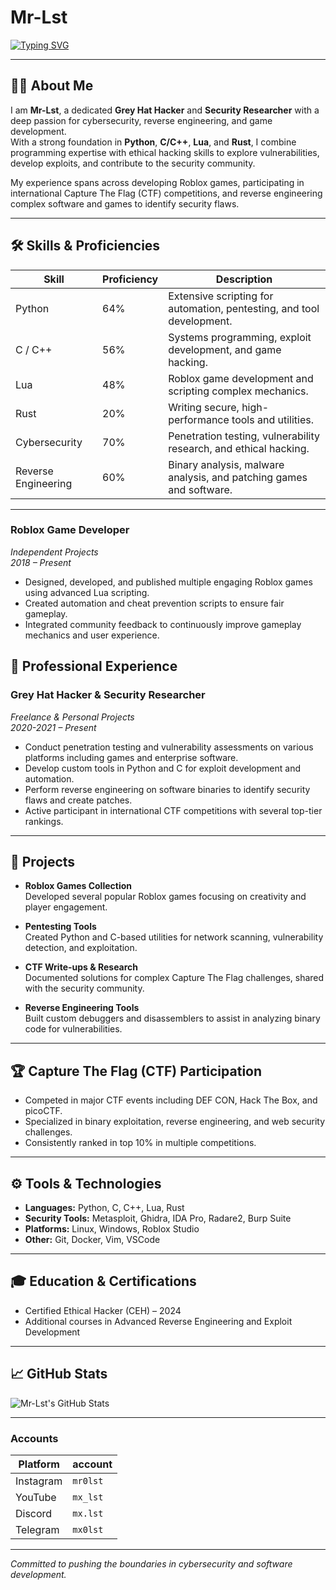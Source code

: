 # Mr-Lst

[![Typing SVG](https://readme-typing-svg.herokuapp.com?font=Fira+Code&weight=600&size=28&duration=4000&pause=1000&color=00FF00&background=00000000&center=true&vCenter=true&width=435&lines=Grey+Hat+Hacker+%26+Security+Researcher;Reverse+Engineer+%7C+CTF+Player;Roblox+Game+Developer+%26+Lua+Scripter)](https://github.com/Mr-Lst)

---

## 👨‍💻 About Me

I am **Mr-Lst**, a dedicated **Grey Hat Hacker** and **Security Researcher** with a deep passion for cybersecurity, reverse engineering, and game development.  
With a strong foundation in **Python**, **C/C++**, **Lua**, and **Rust**, I combine programming expertise with ethical hacking skills to explore vulnerabilities, develop exploits, and contribute to the security community.

My experience spans across developing Roblox games, participating in international Capture The Flag (CTF) competitions, and reverse engineering complex software and games to identify security flaws.

---

## 🛠️ Skills & Proficiencies

| Skill                  | Proficiency                             | Description                                      |
|------------------------|---------------------------------------|-------------------------------------------------|
| Python                 | 64%    | Extensive scripting for automation, pentesting, and tool development. |
| C / C++                | 56%     | Systems programming, exploit development, and game hacking.            |
| Lua                    | 48%      | Roblox game development and scripting complex mechanics.               |
| Rust                   | 20%         | Writing secure, high-performance tools and utilities.                  |
| Cybersecurity          | 70% | Penetration testing, vulnerability research, and ethical hacking.      |
| Reverse Engineering    | 60%  | Binary analysis, malware analysis, and patching games and software.    |

---

### Roblox Game Developer  
*Independent Projects*  
*2018 – Present*  
- Designed, developed, and published multiple engaging Roblox games using advanced Lua scripting.  
- Created automation and cheat prevention scripts to ensure fair gameplay.  
- Integrated community feedback to continuously improve gameplay mechanics and user experience.

## 💼 Professional Experience

### Grey Hat Hacker & Security Researcher  
*Freelance & Personal Projects*  
*2020-2021 – Present*  
- Conduct penetration testing and vulnerability assessments on various platforms including games and enterprise software.  
- Develop custom tools in Python and C for exploit development and automation.  
- Perform reverse engineering on software binaries to identify security flaws and create patches.  
- Active participant in international CTF competitions with several top-tier rankings.  

---

## 🚀 Projects

- **Roblox Games Collection**  
  Developed several popular Roblox games focusing on creativity and player engagement.  

- **Pentesting Tools**  
  Created Python and C-based utilities for network scanning, vulnerability detection, and exploitation.  

- **CTF Write-ups & Research**  
  Documented solutions for complex Capture The Flag challenges, shared with the security community.  

- **Reverse Engineering Tools**  
  Built custom debuggers and disassemblers to assist in analyzing binary code for vulnerabilities.

---

## 🏆 Capture The Flag (CTF) Participation

- Competed in major CTF events including DEF CON, Hack The Box, and picoCTF.  
- Specialized in binary exploitation, reverse engineering, and web security challenges.  
- Consistently ranked in top 10% in multiple competitions.

---

## ⚙️ Tools & Technologies

- **Languages:** Python, C, C++, Lua, Rust  
- **Security Tools:** Metasploit, Ghidra, IDA Pro, Radare2, Burp Suite  
- **Platforms:** Linux, Windows, Roblox Studio  
- **Other:** Git, Docker, Vim, VSCode

---

## 🎓 Education & Certifications

- Certified Ethical Hacker (CEH) – 2024  
- Additional courses in Advanced Reverse Engineering and Exploit Development

---

## 📈 GitHub Stats

![Mr-Lst's GitHub Stats](https://github-readme-stats.vercel.app/api?username=Mr-Lst&show_icons=true&count_private=true&theme=radical)

---

###  Accounts

| Platform  | account         |
|-----------|------------------------|
| Instagram | `mr0lst`                  |
| YouTube   | `mx_lst`                  |
| Discord   | `mx.lst`                  |
| Telegram   | `mx0lst`                  |

---

*Committed to pushing the boundaries in cybersecurity and software development.*
